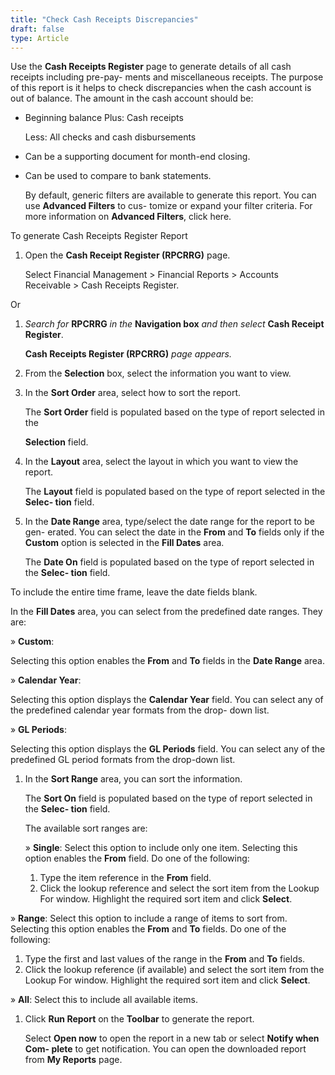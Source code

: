 ```yaml
---
title: "Check Cash Receipts Discrepancies"
draft: false
type: Article
---
```


Use the **Cash Receipts Register** page to generate details of all cash receipts including pre-pay- ments and miscellaneous receipts. The purpose of this report is it helps to check discrepancies when the cash account is out of balance. The amount in the cash account should be:

-   Beginning balance Plus: Cash receipts

    Less: All checks and cash disbursements

-   Can be a supporting document for month-end closing.
-   Can be used to compare to bank statements.

    By default, generic filters are available to generate this report. You can use **Advanced Filters** to cus- tomize or expand your filter criteria. For more information on **Advanced Filters**, click here.

To generate Cash Receipts Register Report

1.  Open the **Cash Receipt Register (RPCRRG)** page.

    Select Financial Management > Financial Reports > Accounts Receivable > Cash Receipts Register.

Or

1.  *Search for* **RPCRRG** *in the* **Navigation box** *and then select* **Cash Receipt Register**.

    **Cash Receipts Register (RPCRRG)** *page appears.*

2.  From the **Selection** box, select the information you want to view.
3.  In the **Sort Order** area, select how to sort the report.

    The **Sort Order** field is populated based on the type of report selected in the

    **Selection** field.

4.  In the **Layout** area, select the layout in which you want to view the report.

    The **Layout** field is populated based on the type of report selected in the **Selec- tion** field.

5.  In the **Date Range** area, type/select the date range for the report to be gen- erated. You can select the date in the **From** and **To** fields only if the **Custom** option is selected in the **Fill Dates** area.

    The **Date On** field is populated based on the type of report selected in the **Selec- tion** field.

To include the entire time frame, leave the date fields blank.

In the **Fill Dates** area, you can select from the predefined date ranges. They are:

» **Custom**:

Selecting this option enables the **From** and **To** fields in the **Date Range** area.

» **Calendar Year**:

Selecting this option displays the **Calendar Year** field. You can select any of the predefined calendar year formats from the drop- down list.

» **GL Periods**:

Selecting this option displays the **GL Periods** field. You can select any of the predefined GL period formats from the drop-down list.

1.  In the **Sort Range** area, you can sort the information.

    The **Sort On** field is populated based on the type of report selected in the **Selec- tion** field.

    The available sort ranges are:

    » **Single**: Select this option to include only one item. Selecting this option enables the **From** field. Do one of the following:

    1.  Type the item reference in the **From** field.
    2.  Click the lookup reference and select the sort item from the Lookup For window. Highlight the required sort item and click **Select**.

» **Range**: Select this option to include a range of items to sort from. Selecting this option enables the **From** and **To** fields. Do one of the following:

1.  Type the first and last values of the range in the **From** and **To** fields.
2.  Click the lookup reference (if available) and select the sort item from the Lookup For window. Highlight the required sort item and click **Select**.

» **All**: Select this to include all available items.

1.  Click **Run Report** on the **Toolbar** to generate the report.

    Select **Open now** to open the report in a new tab or select **Notify when Com- plete** to get notification. You can open the downloaded report from **My Reports** page.